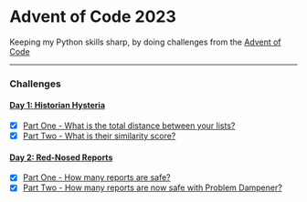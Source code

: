 # Advent of Code 2023

Keeping my Python skills sharp, by doing challenges from the [Advent of Code](http://adventofcode.com/2024)

---

### Challenges
#### [Day 1: Historian Hysteria](http://adventofcode.com/2024/day/1)
- [x] [Part One - What is the total distance between your lists?](src/day_01/part_1.py)
- [x] [Part Two - What is their similarity score?](src/day_01/part_2.py)

#### [Day 2: Red-Nosed Reports](http://adventofcode.com/2024/day/2)
- [x] [Part One - How many reports are safe?](src/day_02/part_1.py)
- [x] [Part Two - How many reports are now safe with Problem Dampener?](src/day_02/part_2.py)
